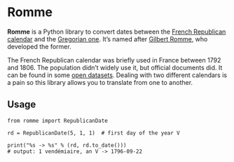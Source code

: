 # Romme

**Romme** is a Python library to convert dates between the
[French Republican calendar][rep] and the [Gregorian one][greg]. It’s named
after [Gilbert Romme][gilbert], who developed the former.

[rep]: https://en.wikipedia.org/wiki/French_Republican_Calendar
[greg]: https://en.wikipedia.org/wiki/Gregorian_calendar
[gilbert]: https://en.wikipedia.org/wiki/Gilbert_Romme

The French Republican calendar was briefly used in France between 1792 and
1806. The population didn’t widely use it, but official documents did. It can
be found in some [open datasets][parisdata]. Dealing with two different
calendars is a pain so this library allows you to translate from one to
another.

[parisdata]: https://opendata.paris.fr/explore/dataset/voiesactuellesparis2012/information/

## Usage

```python3
from romme import RepublicanDate

rd = RepublicanDate(5, 1, 1)  # first day of the year V

print("%s -> %s" % (rd, rd.to_date()))
# output: 1 vendémiaire, an V -> 1796-09-22

```
